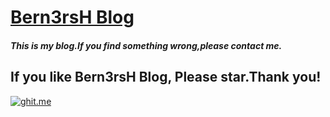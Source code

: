 # <a href="http://bernersh.github.io/">Bern3rsH Blog</a>
  
##### This is my blog.If you find something wrong,please contact me.



## If you like Bern3rsH Blog, Please star.Thank you!

[![ghit.me](https://ghit.me/badge.svg?repo=BernersH/BernersH.github.io)](https://ghit.me/repo/BernersH/BernersH.github.io)